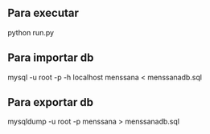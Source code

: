 <h2>Para executar</h2>
python run.py
<h2>Para importar db</h2>
mysql -u root -p -h localhost menssana < menssanadb.sql
<h2>Para exportar db</h2>
mysqldump -u root -p menssana > menssanadb.sql
